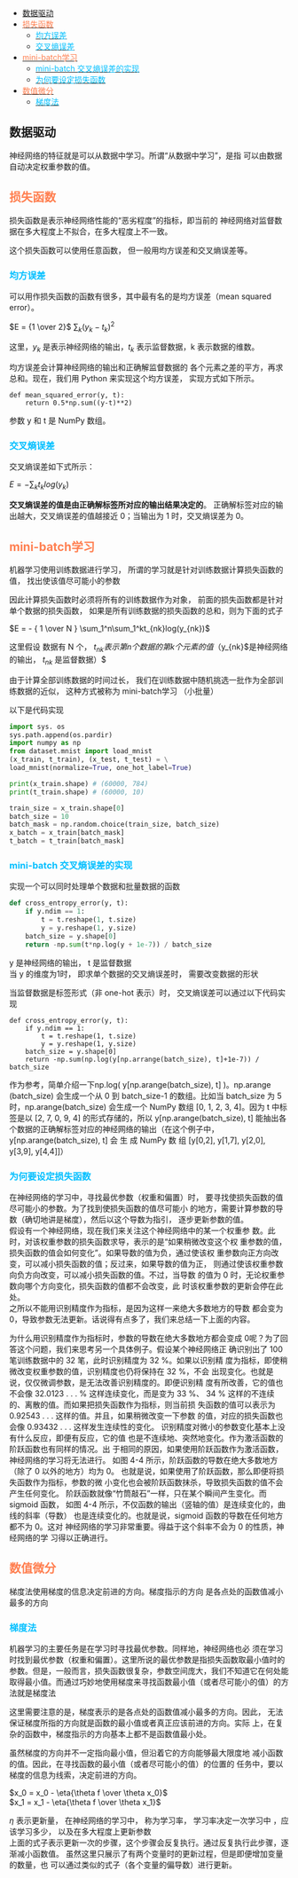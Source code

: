 - [数据驱动](#数据驱动)
- [<font color=coral>损失函数</font>](#font-colorcoral损失函数font)
  - [<font color=deepskyblue>均方误差</font>](#font-colordeepskyblue均方误差font)
  - [<font color=deepskyblue>交叉熵误差</font>](#font-colordeepskyblue交叉熵误差font)
- [<font color=coral>mini-batch学习</font>](#font-colorcoralmini-batch学习font)
  - [<font color=deepskyblue>mini-batch 交叉熵误差的实现</font>](#font-colordeepskybluemini-batch-交叉熵误差的实现font)
  - [<font color=deepskyblue>为何要设定损失函数</font>](#font-colordeepskyblue为何要设定损失函数font)
- [<font color=coral>数值微分</font>](#font-colorcoral数值微分font)
  - [<font color=deepskyblue>梯度法</font>](#font-colordeepskyblue梯度法font)


## 数据驱动
神经网络的特征就是可以从数据中学习。所谓“从数据中学习”，是指
可以由数据自动决定权重参数的值。

## <font color=coral>损失函数</font>

损失函数是表示神经网络性能的“恶劣程度”的指标，即当前的
神经网络对监督数据在多大程度上不拟合，在多大程度上不一致。

这个损失函数可以使用任意函数，
但一般用均方误差和交叉熵误差等。

### <font color=deepskyblue>均方误差</font>
可以用作损失函数的函数有很多，其中最有名的是均方误差（mean squared
error）。

$E = {1 \over 2}$ $\sum_k(y_k - t_k)^2$

这里，$y_k$ 是表示神经网络的输出，$t_k$ 表示监督数据，k 表示数据的维数。

均方误差会计算神经网络的输出和正确解监督数据的
各个元素之差的平方，再求总和。现在，我们用 Python 来实现这个均方误差，
实现方式如下所示。
```
def mean_squared_error(y, t):
    return 0.5*np.sum((y-t)**2)
```
参数 y 和 t 是 NumPy 数组。

### <font color=deepskyblue>交叉熵误差</font>

交叉熵误差如下式所示：

$E = - \sum_kt_klog(y_k)$

**交叉熵误差的值是由正确解标签所对应的输出结果决定的**。
正确解标签对应的输出越大，交叉熵误差的值越接近 0；当输出为 1 时，交叉熵误差为 0。

## <font color=coral>mini-batch学习</font>
机器学习使用训练数据进行学习， 所谓的学习就是针对训练数据计算损失函数的值， 找出使该值尽可能小的参数

因此计算损失函数时必须将所有的训练数据作为对象， 前面的损失函数都是针对单个数据的损失函数， 如果是所有训练数据的损失函数的总和，则为下面的式子

$E = - { 1 \over N } \sum_1^n\sum_1^kt_{nk}log(y_{nk})$

这里假设 数据有 N 个， $t_{nk}表示第n个数据的第k个元素的值（$y_{nk}$是神经网络的输出， $t_{nk}$ 是监督数据）$

由于计算全部训练数据的时间过长， 我们在训练数据中随机挑选一批作为全部训练数据的近似， 这种方式被称为 mini-batch学习 （小批量）

以下是代码实现
```python
import sys. os
sys.path.append(os.pardir)
import numpy as np
from dataset.mnist import load_mnist
(x_train, t_train), (x_test, t_test) = \
load_mnist(normalize=True, one_hot_label=True)

print(x_train.shape) # (60000, 784)
print(t_train.shape) # (60000, 10)

train_size = x_train.shape[0]
batch_size = 10
batch_mask = np.random.choice(train_size, batch_size)
x_batch = x_train[batch_mask]
t_batch = t_train[batch_mask]
```

### <font color=deepskyblue>mini-batch 交叉熵误差的实现</font>

实现一个可以同时处理单个数据和批量数据的函数
```python
def cross_entropy_error(y, t):
    if y.ndim == 1:
        t = t.reshape(1, t.size)
        y = y.reshape(1, y.size)
    batch_size = y.shape[0]
    return -np.sum(t*np.log(y + 1e-7)) / batch_size
```

y 是神经网络的输出， t 是监督数据  
当 y 的维度为1时， 即求单个数据的交叉熵误差时， 需要改变数据的形状

当监督数据是标签形式（非 one-hot 表示）时， 交叉熵误差可以通过以下代码实现
```
def cross_entropy_error(y, t):
    if y.ndim == 1:
        t = t.reshape(1, t.size)
        y = y.reshape(1, y.size)
    batch_size = y.shape[0]
    return -np.sum(np.log(y[np.arrange(batch_size), t]+1e-7)) / batch_size
```

作为参考，简单介绍一下np.log( y[np.arange(batch_size), t] )。np.arange
(batch_size) 会生成一个从 0 到 batch_size-1 的数组。比如当 batch_size 为 5
时，np.arange(batch_size) 会生成一个 NumPy 数组 [0, 1, 2, 3, 4]。因为 t 中标签是以 [2, 7, 0, 9, 4] 的形式存储的，所以 y[np.arange(batch_size),
t] 能抽出各个数据的正确解标签对应的神经网络的输出（在这个例子中，
y[np.arange(batch_size), t] 会 生 成 NumPy 数 组 [y[0,2], y[1,7], y[2,0],
y[3,9], y[4,4]]）

### <font color=deepskyblue>为何要设定损失函数</font>
在神经网络的学习中，寻找最优参数（权重和偏置）时，
要寻找使损失函数的值尽可能小的参数。为了找到使损失函数的值尽可能小
的地方，需要计算参数的导数（确切地讲是梯度），然后以这个导数为指引，
逐步更新参数的值。  
假设有一个神经网络，现在我们来关注这个神经网络中的某一个权重参
数。此时，对该权重参数的损失函数求导，表示的是“如果稍微改变这个权
重参数的值，损失函数的值会如何变化”。如果导数的值为负，通过使该权
重参数向正方向改变，可以减小损失函数的值；反过来，如果导数的值为正，
则通过使该权重参数向负方向改变，可以减小损失函数的值。不过，当导数
的值为 0 时，无论权重参数向哪个方向变化，损失函数的值都不会改变，此
时该权重参数的更新会停在此处。  
之所以不能用识别精度作为指标，是因为这样一来绝大多数地方的导数
都会变为 0，导致参数无法更新。话说得有点多了，我们来总结一下上面的内容。

为什么用识别精度作为指标时，参数的导数在绝大多数地方都会变成 0呢？为了回答这个问题，我们来思考另一个具体例子。假设某个神经网络正
确识别出了 100 笔训练数据中的 32 笔，此时识别精度为 32 %。如果以识别精
度为指标，即使稍微改变权重参数的值，识别精度也仍将保持在 32 %，不会
出现变化。也就是说，仅仅微调参数，是无法改善识别精度的。即便识别精
度有所改善，它的值也不会像 32.0123 . . . % 这样连续变化，而是变为 33 %、
34 % 这样的不连续的、离散的值。而如果把损失函数作为指标，则当前损
失函数的值可以表示为 0.92543 . . . 这样的值。并且，如果稍微改变一下参数
的值，对应的损失函数也会像 0.93432 . . . 这样发生连续性的变化。
识别精度对微小的参数变化基本上没有什么反应，即便有反应，它的值
也是不连续地、突然地变化。作为激活函数的阶跃函数也有同样的情况。出
于相同的原因，如果使用阶跃函数作为激活函数，神经网络的学习将无法进行。
如图 4-4 所示，阶跃函数的导数在绝大多数地方（除了 0 以外的地方）均为 0。
也就是说，如果使用了阶跃函数，那么即便将损失函数作为指标，参数的微
小变化也会被阶跃函数抹杀，导致损失函数的值不会产生任何变化。
阶跃函数就像“竹筒敲石”一样，只在某个瞬间产生变化。而 sigmoid 函数，
如图 4-4 所示，不仅函数的输出（竖轴的值）是连续变化的，曲线的斜率（导数）
也是连续变化的。也就是说，sigmoid 函数的导数在任何地方都不为 0。这对
神经网络的学习非常重要。得益于这个斜率不会为 0 的性质，神经网络的学
习得以正确进行。

## <font color=coral>数值微分</font>
梯度法使用梯度的信息决定前进的方向。梯度指示的方向
是各点处的函数值减小最多的方向
### <font color=deepskyblue>梯度法</font>
机器学习的主要任务是在学习时寻找最优参数。同样地，神经网络也必
须在学习时找到最优参数（权重和偏置）。这里所说的最优参数是指损失函数取最小值时的参数。但是，一般而言，损失函数很复杂，参数空间庞大，我们不知道它在何处能取得最小值。而通过巧妙地使用梯度来寻找函数最小值（或者尽可能小的值）的方法就是梯度法

这里需要注意的是，梯度表示的是各点处的函数值减小最多的方向。因此，
无法保证梯度所指的方向就是函数的最小值或者真正应该前进的方向。实际
上，在复杂的函数中，梯度指示的方向基本上都不是函数值最小处。

虽然梯度的方向并不一定指向最小值，但沿着它的方向能够最大限度地
减小函数的值。因此，在寻找函数的最小值（或者尽可能小的值）的位置的
任务中，要以梯度的信息为线索，决定前进的方向。

$x_0 = x_0 - \eta{\theta f \over \theta x_0}$  
$x_1 = x_1 - \eta{\theta f \over \theta x_1}$

$\eta$ 表示更新量， 在神经网络的学习中， 称为学习率， 学习率决定一次学习中 ，应该学习多少， 以及在多大程度上更新参数  
上面的式子表示更新一次的步骤，这个步骤会反复执行。通过反复执行此步骤，逐渐减小函数值。
虽然这里只展示了有两个变量时的更新过程，但是即便增加变量的数量，也
可以通过类似的式子（各个变量的偏导数）进行更新。
